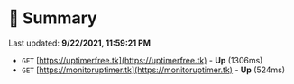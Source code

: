 # 📖 Summary
Last updated: **9/22/2021, 11:59:21 PM**

- `GET` [https://uptimerfree.tk](https://uptimerfree.tk) - **Up** (1306ms)
- `GET` [https://monitoruptimer.tk](https://monitoruptimer.tk) - **Up** (524ms)
